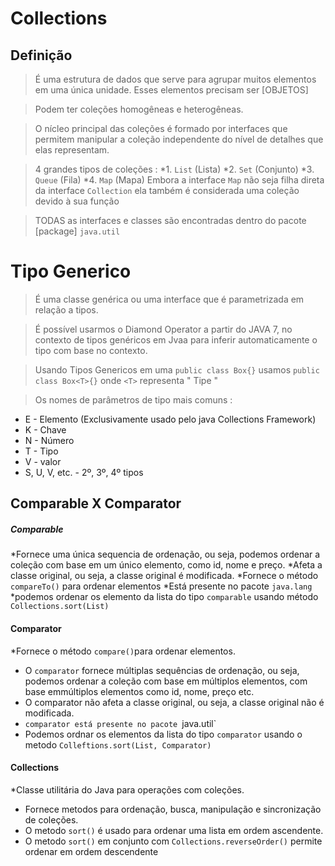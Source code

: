# Collections

## Definição
> É uma estrutura de dados que serve para agrupar muitos elementos em uma única unidade. Esses elementos precisam ser [OBJETOS]

> Podem ter coleções homogêneas e heterogêneas.

> O nícleo principal das coleções é formado por interfaces que permitem manipular a coleção independente do nível de detalhes que elas representam.

> 4 grandes tipos de coleções :
*1. `List` (Lista)
*2. `Set` (Conjunto)
*3. `Queue` (Fila)
*4. `Map` (Mapa)
> Embora a interface `Map` não seja filha direta da interface `Collection` ela também é considerada uma coleção devido à sua função

> TODAS as interfaces e classes são encontradas dentro do pacote [package] `java.util` 

# Tipo Generico
> É uma classe genérica ou uma interface que é parametrizada em relação a tipos.

> É possível usarmos o Diamond Operator a partir do JAVA 7, no contexto de tipos genéricos em Jvaa para inferir automaticamente o tipo com base no contexto.

> Usando Tipos Genericos em uma `public class Box{}` usamos `public class Box<T>{}` onde `<T>` representa " Tipe "

> Os nomes de parâmetros de tipo mais comuns :

  * E - Elemento (Exclusivamente usado pelo java Collections Framework)
  * K - Chave
  * N - Número
  * T - Tipo
  * V - valor
  * S, U, V, etc. - 2º, 3º, 4º tipos

  ## Comparable X Comparator

  ##### Comparable
  *Fornece uma única sequencia de ordenação, ou seja, podemos ordenar a coleção com base em um único elemento, como id, nome e preço.
  *Afeta a classe original, ou seja, a classe original é modificada.
  *Fornece o método `compareTo()` para ordenar elementos
  *Está presente no pacote `java.lang`
  *podemos ordenar os elemento da lista do tipo `comparable` usando método `Collections.sort(List)`

  #### Comparator
  *Fornece o método `compare()`para ordenar elementos.
  * O `comparator` fornece múltiplas sequências de ordenação, ou seja, podemos ordenar a coleção com base em múltiplos elementos, com base emmúltiplos elementos como id, nome, preço etc.
  * O comparator não afeta a classe original,  ou seja, a classe original não é modificada.
  * `comparator está presente no pacote `java.util`
  *  Podemos ordnar os elementos da lista do tipo `comparator` usando o metodo `Colleftions.sort(List, Comparator)`

  #### Collections
  *Classe utilitária do Java para operações com coleções.
  * Fornece metodos para ordenação, busca, manipulação e sincronização de coleções.
  * O metodo `sort()` é usado para ordenar uma lista em ordem ascendente.
  * O metodo `sort()` em conjunto com `Collections.reverseOrder()` permite ordenar em ordem descendente
  





